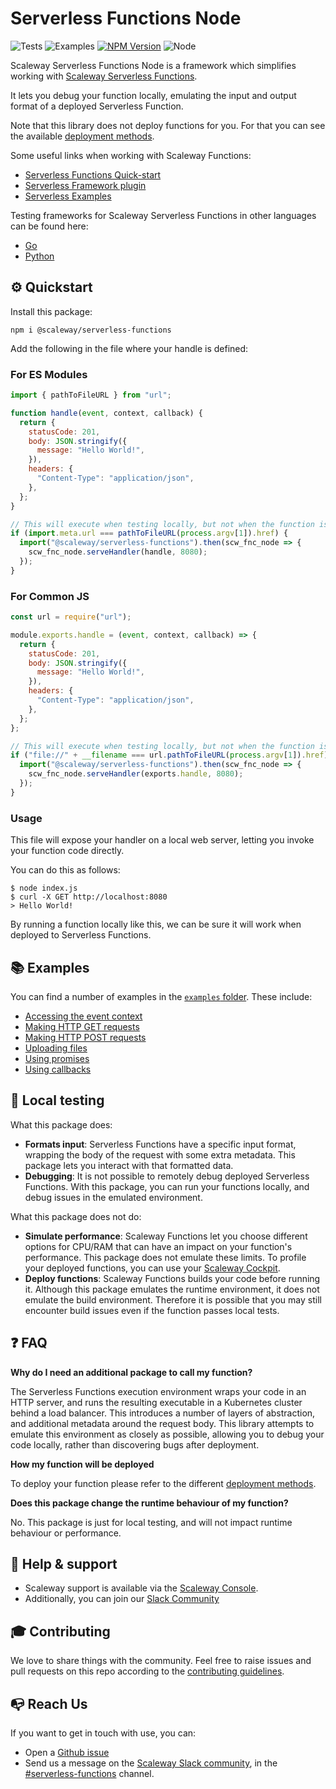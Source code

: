# Serverless Functions Node

![Tests](https://github.com/scaleway/serverless-functions-node/actions/workflows/tests.yml/badge.svg)
![Examples](https://github.com/scaleway/serverless-functions-node/actions/workflows/examples.yml/badge.svg)
[![NPM Version](https://img.shields.io/npm/v/@scaleway/serverless-functions.svg)](https://www.npmjs.com/package/@scaleway/serverless-functions)
![Node](https://img.shields.io/badge/node-16_|_18-blue.svg)

Scaleway Serverless Functions Node is a framework which simplifies working with [Scaleway Serverless Functions](https://www.scaleway.com/en/serverless-functions/).

It lets you debug your function locally, emulating the input and output format of a deployed Serverless Function.

Note that this library does not deploy functions for you. For that you can see the available [deployment methods](https://www.scaleway.com/en/docs/serverless/functions/reference-content/deploy-function/).

Some useful links when working with Scaleway Functions:

- [Serverless Functions Quick-start](https://www.scaleway.com/en/docs/serverless/functions/quickstart/)
- [Serverless Framework plugin](https://github.com/scaleway/serverless-scaleway-functions)
- [Serverless Examples](https://github.com/scaleway/serverless-examples)

Testing frameworks for Scaleway Serverless Functions in other languages can be found here:

- [Go](https://github.com/scaleway/serverless-functions-go)
- [Python](https://github.com/scaleway/serverless-functions-python)

## ⚙️ Quickstart

Install this package:

```console
npm i @scaleway/serverless-functions
```

Add the following in the file where your handle is defined:

### For ES Modules

```js
import { pathToFileURL } from "url";

function handle(event, context, callback) {
  return {
    statusCode: 201,
    body: JSON.stringify({
      message: "Hello World!",
    }),
    headers: {
      "Content-Type": "application/json",
    },
  };
}

// This will execute when testing locally, but not when the function is launched
if (import.meta.url === pathToFileURL(process.argv[1]).href) {
  import("@scaleway/serverless-functions").then(scw_fnc_node => {
    scw_fnc_node.serveHandler(handle, 8080);
  });
}
```

### For Common JS

```js
const url = require("url");

module.exports.handle = (event, context, callback) => {
  return {
    statusCode: 201,
    body: JSON.stringify({
      message: "Hello World!",
    }),
    headers: {
      "Content-Type": "application/json",
    },
  };
};

// This will execute when testing locally, but not when the function is launched
if ("file://" + __filename === url.pathToFileURL(process.argv[1]).href) {
  import("@scaleway/serverless-functions").then(scw_fnc_node => {
    scw_fnc_node.serveHandler(exports.handle, 8080);
  });
}
```

### Usage

This file will expose your handler on a local web server, letting you invoke your function code directly.

You can do this as follows:

```console
$ node index.js
$ curl -X GET http://localhost:8080
> Hello World!
```

By running a function locally like this, we can be sure it will work when deployed to Serverless Functions.

## 📚 Examples

You can find a number of examples in the [`examples` folder](examples/). These include:

- [Accessing the event context](examples/print_event_context)
- [Making HTTP GET requests](examples/with_http_services)
- [Making HTTP POST requests](examples/with_http_services)
- [Uploading files](examples/upload_file_multipart)
- [Using promises](examples/with_promise)
- [Using callbacks](examples/with_callback)

## 🏡 Local testing

What this package does:

- **Formats input**: Serverless Functions have a specific input format, wrapping the body of the request with some extra metadata. This package lets you interact with that formatted data.
- **Debugging**: It is not possible to remotely debug deployed Serverless Functions. With this package, you can run your functions locally, and debug issues in the emulated environment.

What this package does not do:

- **Simulate performance**: Scaleway Functions let you choose different options for CPU/RAM that can have an impact on your function's performance. This package does not emulate these limits. To profile your deployed functions, you can use your [Scaleway Cockpit](https://www.scaleway.com/en/cockpit/).
- **Deploy functions**: Scaleway Functions builds your code before running it. Although this package emulates the runtime environment, it does not emulate the build environment. Therefore it is possible that you may still encounter build issues even if the function passes local tests.

## ❓ FAQ

**Why do I need an additional package to call my function?**

The Serverless Functions execution environment wraps your code in an HTTP server, and runs the resulting executable in a Kubernetes cluster behind a load balancer. This introduces a number of layers of abstraction, and additional metadata around the request body. This library attempts to emulate this environment as closely as possible, allowing you to debug your code locally, rather than discovering bugs after deployment.

**How my function will be deployed**

To deploy your function please refer to the different [deployment methods](https://www.scaleway.com/en/docs/serverless/functions/reference-content/deploy-function/).

**Does this package change the runtime behaviour of my function?**

No. This package is just for local testing, and will not impact runtime behaviour or performance.

## 🛟 Help & support

- Scaleway support is available via the [Scaleway Console](https://console.scaleway.com).
- Additionally, you can join our [Slack Community](https://www.scaleway.com/en/docs/tutorials/scaleway-slack-community/)

## 🎓 Contributing

We love to share things with the community. Feel free to raise issues and pull requests on this repo according to the [contributing guidelines](./.github/CONTRIBUTING.md).

## 📭 Reach Us

If you want to get in touch with use, you can:

- Open a [Github issue](https://github.com/scaleway/serverless-functions-node/issues/new)
- Send us a message on the [Scaleway Slack community](https://slack.scaleway.com/), in the
  [#serverless-functions](https://scaleway-community.slack.com/app_redirect?channel=serverless-functions) channel.
